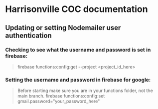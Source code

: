 # Harrisonville COC documentation
## Updating or setting Nodemailer user authentication
### Checking to see what the username and password is set in firebase:
> firebase functions:config:get --project <project_id_here>
### Setting the username and password in firebase for google:
>Before starting make sure you are in your functions folder, not the main branch. 
>firebase functions:config:set gmail.password="your_password_here"


